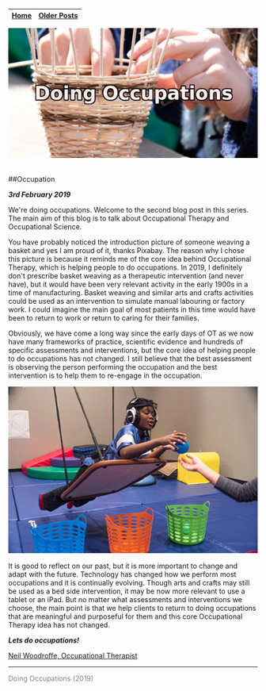 
| [Home](index.html) | [Older Posts](archive.html) |
| --------|--------|

<p align="center"><img src="img/basket_title.jpg"></p>
<br>
##Occupation

***3rd February 2019***

We're doing occupations. Welcome to the second blog post in this series. The main aim of this blog is to talk about Occupational Therapy and Occupational Science. 

You have probably noticed the introduction picture of someone weaving a basket and yes I am proud of it, thanks Pixabay. The reason why I chose this picture is because it reminds me of the core idea behind Occupational Therapy, which is helping people to do occupations. In 2019, I definitely don't prescribe basket weaving as a therapeutic intervention (and never have), but it would have been very relevant activity in the early 1900s in a time of manufacturing. Basket weaving and similar arts and crafts activities could be used as an intervention to simulate manual labouring or factory work. I could imagine the main goal of most patients in this time would have been to return to work or return to caring for their families.

Obviously, we have come a long way since the early days of OT as we now have many frameworks of practice, scientific evidence and hundreds of specific assessments and interventions, but the core idea of helping people to do occupations has not changed. I still believe that the best assessment is observing the person performing the occupation and the best intervention is to help them to re-engage in the occupation.

<p align="center"><img src="img/OT4girl.jpg"></p>

It is good to reflect on our past, but it is more important to change and adapt with the future. Technology has changed how we perform most occupations and it is continually evolving. Though arts and crafts may still be used as a bed side intervention, it may be now more relevant to use a tablet or an iPad. But no matter what assessments and interventions we choose, the main point is that we help clients to return to doing occupations that are meaningful and purposeful for them and this core Occupational Therapy idea has not changed.



***Lets do occupations!***

[Neil Woodroffe, Occupational Therapist](archive/meet_neil.html)

***
<p style="color: grey;"> Doing Occupations (2019) </p>